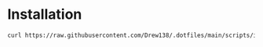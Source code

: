 # Installation

```bash
curl https://raw.githubusercontent.com/Drew138/.dotfiles/main/scripts/install.sh | bash
```
